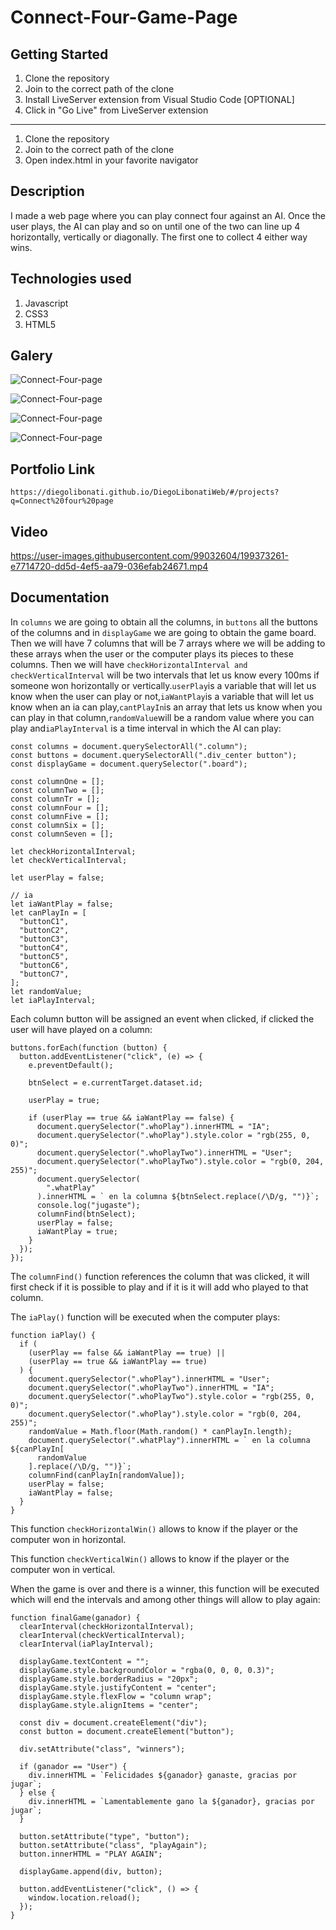 # Connect-Four-Game-Page

## Getting Started

1. Clone the repository
2. Join to the correct path of the clone
3. Install LiveServer extension from Visual Studio Code [OPTIONAL]
4. Click in "Go Live" from LiveServer extension

---

1. Clone the repository
2. Join to the correct path of the clone
3. Open index.html in your favorite navigator

## Description

I made a web page where you can play connect four against an AI. Once the user plays, the AI can play and so on until one of the two can line up 4 horizontally, vertically or diagonally. The first one to collect 4 either way wins.

## Technologies used

1. Javascript
2. CSS3
3. HTML5

## Galery

![Connect-Four-page](https://raw.githubusercontent.com/DiegoLibonati/DiegoLibonatiWeb/main/data/projects/Javascript/Imagenes/connectfour-0.jpg)

![Connect-Four-page](https://raw.githubusercontent.com/DiegoLibonati/DiegoLibonatiWeb/main/data/projects/Javascript/Imagenes/connectfour-1.jpg)

![Connect-Four-page](https://raw.githubusercontent.com/DiegoLibonati/DiegoLibonatiWeb/main/data/projects/Javascript/Imagenes/connectfour-2.jpg)

![Connect-Four-page](https://raw.githubusercontent.com/DiegoLibonati/DiegoLibonatiWeb/main/data/projects/Javascript/Imagenes/connectfour-3.jpg)

## Portfolio Link

`https://diegolibonati.github.io/DiegoLibonatiWeb/#/projects?q=Connect%20four%20page`

## Video

https://user-images.githubusercontent.com/99032604/199373261-e7714720-dd5d-4ef5-aa79-036efab24671.mp4

## Documentation

In `columns` we are going to obtain all the columns, in `buttons` all the buttons of the columns and in `displayGame` we are going to obtain the game board. Then we will have 7 columns that will be 7 arrays where we will be adding to these arrays when the user or the computer plays its pieces to these columns. Then we will have `checkHorizontalInterval and checkVerticalInterval` will be two intervals that let us know every 100ms if someone won horizontally or vertically.`userPlay`is a variable that will let us know when the user can play or not,`iaWantPlay`is a variable that will let us know when an ia can play,`cantPlayIn`is an array that lets us know when you can play in that column,`randomValue`will be a random value where you can play and`iaPlayInterval` is a time interval in which the AI can play:

```
const columns = document.querySelectorAll(".column");
const buttons = document.querySelectorAll(".div_center button");
const displayGame = document.querySelector(".board");

const columnOne = [];
const columnTwo = [];
const columnTr = [];
const columnFour = [];
const columnFive = [];
const columnSix = [];
const columnSeven = [];

let checkHorizontalInterval;
let checkVerticalInterval;

let userPlay = false;

// ia
let iaWantPlay = false;
let canPlayIn = [
  "buttonC1",
  "buttonC2",
  "buttonC3",
  "buttonC4",
  "buttonC5",
  "buttonC6",
  "buttonC7",
];
let randomValue;
let iaPlayInterval;
```

Each column button will be assigned an event when clicked, if clicked the user will have played on a column:

```
buttons.forEach(function (button) {
  button.addEventListener("click", (e) => {
    e.preventDefault();

    btnSelect = e.currentTarget.dataset.id;

    userPlay = true;

    if (userPlay == true && iaWantPlay == false) {
      document.querySelector(".whoPlay").innerHTML = "IA";
      document.querySelector(".whoPlay").style.color = "rgb(255, 0, 0)";
      document.querySelector(".whoPlayTwo").innerHTML = "User";
      document.querySelector(".whoPlayTwo").style.color = "rgb(0, 204, 255)";
      document.querySelector(
        ".whatPlay"
      ).innerHTML = ` en la columna ${btnSelect.replace(/\D/g, "")}`;
      console.log("jugaste");
      columnFind(btnSelect);
      userPlay = false;
      iaWantPlay = true;
    }
  });
});
```

The `columnFind()` function references the column that was clicked, it will first check if it is possible to play and if it is it will add who played to that column.

The `iaPlay()` function will be executed when the computer plays:

```
function iaPlay() {
  if (
    (userPlay == false && iaWantPlay == true) ||
    (userPlay == true && iaWantPlay == true)
  ) {
    document.querySelector(".whoPlay").innerHTML = "User";
    document.querySelector(".whoPlayTwo").innerHTML = "IA";
    document.querySelector(".whoPlayTwo").style.color = "rgb(255, 0, 0)";
    document.querySelector(".whoPlay").style.color = "rgb(0, 204, 255)";
    randomValue = Math.floor(Math.random() * canPlayIn.length);
    document.querySelector(".whatPlay").innerHTML = ` en la columna ${canPlayIn[
      randomValue
    ].replace(/\D/g, "")}`;
    columnFind(canPlayIn[randomValue]);
    userPlay = false;
    iaWantPlay = false;
  }
}
```

This function `checkHorizontalWin()` allows to know if the player or the computer won in horizontal.

This function `checkVerticalWin()` allows to know if the player or the computer won in vertical.

When the game is over and there is a winner, this function will be executed which will end the intervals and among other things will allow to play again:

```
function finalGame(ganador) {
  clearInterval(checkHorizontalInterval);
  clearInterval(checkVerticalInterval);
  clearInterval(iaPlayInterval);

  displayGame.textContent = "";
  displayGame.style.backgroundColor = "rgba(0, 0, 0, 0.3)";
  displayGame.style.borderRadius = "20px";
  displayGame.style.justifyContent = "center";
  displayGame.style.flexFlow = "column wrap";
  displayGame.style.alignItems = "center";

  const div = document.createElement("div");
  const button = document.createElement("button");

  div.setAttribute("class", "winners");

  if (ganador == "User") {
    div.innerHTML = `Felicidades ${ganador} ganaste, gracias por jugar`;
  } else {
    div.innerHTML = `Lamentablemente gano la ${ganador}, gracias por jugar`;
  }

  button.setAttribute("type", "button");
  button.setAttribute("class", "playAgain");
  button.innerHTML = "PLAY AGAIN";

  displayGame.append(div, button);

  button.addEventListener("click", () => {
    window.location.reload();
  });
}
```

